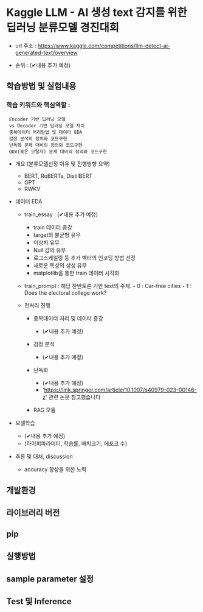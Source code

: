 # Kaggle LLM - AI 생성 text 감지를 위한 딥러닝 분류모델 경진대회
     


- url 주소 :
https://www.kaggle.com/competitions/llm-detect-ai-generated-text/overview

- 순위 : (✔내용 추가 예정)



## 학습방법 및 실험내용



### 학습 키워드와 핵심역할 :

     Encoder 기반 딥러닝 모델
     vs Decoder 기반 딥러닝 모델 차이       
     중복데이터 처리방법 및 데이터 EDA      
     감정 분석의 정의와 코드구현            
     난독화 문제 대비의 정의와 코드구현     
     OOV(혹은 오탈자) 문제 대비의 정의와 코드구현
     


- 개요 (분류모델선정 이유 및 진행방향 요약)
     - BERT, RoBERTa, DistilBERT
     - GPT
     - RWKV


- 데이터 EDA

    - train_essay : (✔내용 추가 예정)
      - train 데이터 증강
      - target의 불균형 유무
      - 이상치 유무
      - Null 값의 유무
      - 로그스케일링 등 추가 벡터의 인코딩 방법 선정
      - 새로운 특성의 생성 유무
      - matplotlib을 통한 train 데이터 시각화

    - train_prompt : 해당 찬반토론 기반 text의 주제.
           - 0 : Car-free cities
           - 1 : Does the electoral college work?

    - 전처리 진행
      - 중복데이터 처리 및 데이터 증강
          - (✔내용 추가 예정)
          
      - 감정 분석
          - (✔내용 추가 예정)
          
      - 난독화
          - (✔내용 추가 예정)
          - 'https://link.springer.com/article/10.1007/s40979-023-00146-z' 관련 논문 참고했습니다
           
      - RAG 모듈    
       


- 모델학습
     - (✔내용 추가 예정)
     - (하이퍼파라미터, 학습률, 배치크기, 에포크 수)



- 추론 및 대처, discussion
  - accuracy 향상을 위한 노력

## 개발환경

## 라이브러리 버전

## pip

## 실행방법

## sample parameter 설정

## Test 및 Inference



